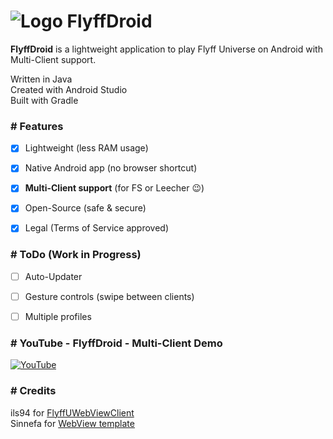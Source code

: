# ![Logo](https://imguploader.de/images/2022/06/26/ic_launcher5acc11c4a97b1049.png) FlyffDroid

**FlyffDroid** is a lightweight application to play Flyff Universe on Android with Multi-Client support.

Written in Java  
Created with Android Studio  
Built with Gradle


### # Features

- [x] Lightweight (less RAM usage)
- [X] Native Android app (no browser shortcut)
- [x] **Multi-Client support** (for FS or Leecher :wink:)
- [x] Open-Source (safe & secure)
- [x] Legal (Terms of Service approved)


### # ToDo (Work in Progress)

- [ ] Auto-Updater
- [ ] Gesture controls (swipe between clients)
- [ ] Multiple profiles


### # YouTube - FlyffDroid - Multi-Client Demo

[![YouTube](https://img.youtube.com/vi/bY8VQP32aOA/0.jpg)](https://www.youtube.com/watch?v=bY8VQP32aOA "FlyffDroid - Multi-Client Demo")


### # Credits

ils94 for [FlyffUWebViewClient](https://github.com/ils94/FlyffUWebViewClient)  
Sinnefa for [WebView template](https://github.com/Sinnefa/Android-Webview-Based-App-Template)
